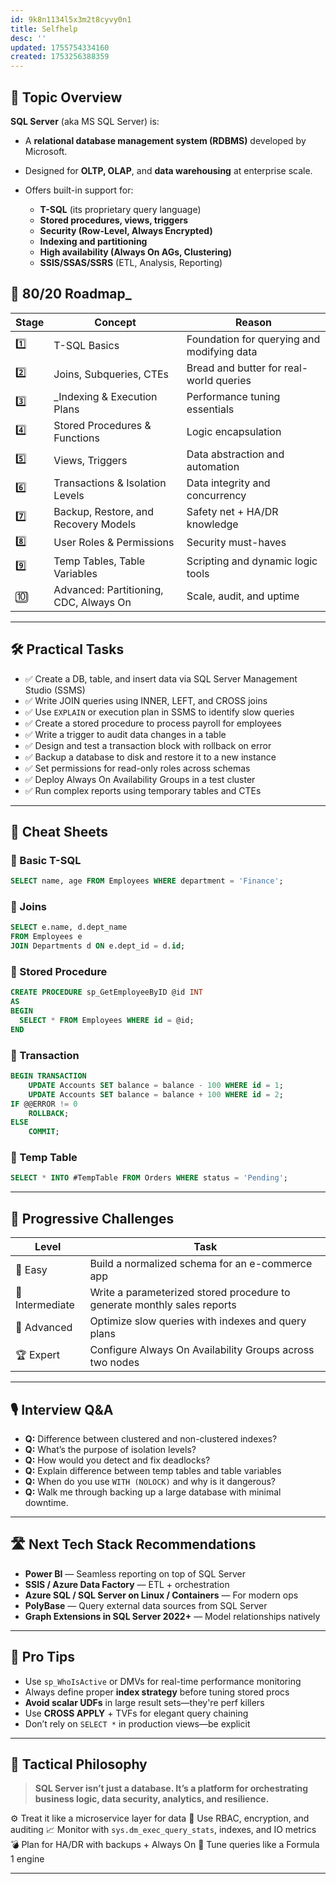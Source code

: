 ```yaml
---
id: 9k8n1134l5x3m2t8cyvy0n1
title: Selfhelp
desc: ''
updated: 1755754334160
created: 1753256388359
---
```


## 📌 Topic Overview

**SQL Server** (aka MS SQL Server) is:

* A **relational database management system (RDBMS)** developed by Microsoft.
* Designed for **OLTP, OLAP**, and **data warehousing** at enterprise scale.
* Offers built-in support for:

  * **T-SQL** (its proprietary query language)
  * **Stored procedures, views, triggers**
  * **Security (Row-Level, Always Encrypted)**
  * **Indexing and partitioning**
  * **High availability (Always On AGs, Clustering)**
  * **SSIS/SSAS/SSRS** (ETL, Analysis, Reporting)

## 🚀 80/20 Roadmap_

| Stage | Concept                                | Reason                                     |
| ----- | -------------------------------------- | ------------------------------------------ |
| 1️⃣   | T-SQL Basics                           | Foundation for querying and modifying data |
| 2️⃣   | Joins, Subqueries, CTEs                | Bread and butter for real-world queries    |
| 3️⃣   | _Indexing & Execution Plans             | Performance tuning essentials              |
| 4️⃣   | Stored Procedures & Functions          | Logic encapsulation                        |
| 5️⃣   | Views, Triggers                        | Data abstraction and automation            |
| 6️⃣   | Transactions & Isolation Levels        | Data integrity and concurrency             |
| 7️⃣   | Backup, Restore, and Recovery Models   | Safety net + HA/DR knowledge               |
| 8️⃣   | User Roles & Permissions               | Security must-haves                        |
| 9️⃣   | Temp Tables, Table Variables           | Scripting and dynamic logic tools          |
| 🔟    | Advanced: Partitioning, CDC, Always On | Scale, audit, and uptime                   |

---

## 🛠️ Practical Tasks

* ✅ Create a DB, table, and insert data via SQL Server Management Studio (SSMS)
* ✅ Write JOIN queries using INNER, LEFT, and CROSS joins
* ✅ Use `EXPLAIN` or execution plan in SSMS to identify slow queries
* ✅ Create a stored procedure to process payroll for employees
* ✅ Write a trigger to audit data changes in a table
* ✅ Design and test a transaction block with rollback on error
* ✅ Backup a database to disk and restore it to a new instance
* ✅ Set permissions for read-only roles across schemas
* ✅ Deploy Always On Availability Groups in a test cluster
* ✅ Run complex reports using temporary tables and CTEs

---

## 🧾 Cheat Sheets

### 🔹 Basic T-SQL

```sql
SELECT name, age FROM Employees WHERE department = 'Finance';
```

### 🔹 Joins

```sql
SELECT e.name, d.dept_name
FROM Employees e
JOIN Departments d ON e.dept_id = d.id;
```

### 🔹 Stored Procedure

```sql
CREATE PROCEDURE sp_GetEmployeeByID @id INT
AS
BEGIN
  SELECT * FROM Employees WHERE id = @id;
END
```

### 🔹 Transaction

```sql
BEGIN TRANSACTION
    UPDATE Accounts SET balance = balance - 100 WHERE id = 1;
    UPDATE Accounts SET balance = balance + 100 WHERE id = 2;
IF @@ERROR != 0
    ROLLBACK;
ELSE
    COMMIT;
```

### 🔹 Temp Table

```sql
SELECT * INTO #TempTable FROM Orders WHERE status = 'Pending';
```

---

## 🎯 Progressive Challenges

| Level           | Task                                                                     |
| --------------- | ------------------------------------------------------------------------ |
| 🥉 Easy         | Build a normalized schema for an e-commerce app                          |
| 🥈 Intermediate | Write a parameterized stored procedure to generate monthly sales reports |
| 🥇 Advanced     | Optimize slow queries with indexes and query plans                       |
| 🏆 Expert       | Configure Always On Availability Groups across two nodes                 |

---

## 🎙️ Interview Q\&A

* **Q:** Difference between clustered and non-clustered indexes?
* **Q:** What’s the purpose of isolation levels?
* **Q:** How would you detect and fix deadlocks?
* **Q:** Explain difference between temp tables and table variables
* **Q:** When do you use `WITH (NOLOCK)` and why is it dangerous?
* **Q:** Walk me through backing up a large database with minimal downtime.

---

## 🛣️ Next Tech Stack Recommendations

* **Power BI** — Seamless reporting on top of SQL Server
* **SSIS / Azure Data Factory** — ETL + orchestration
* **Azure SQL / SQL Server on Linux / Containers** — For modern ops
* **PolyBase** — Query external data sources from SQL Server
* **Graph Extensions in SQL Server 2022+** — Model relationships natively

---

## 🧠 Pro Tips

* Use `sp_WhoIsActive` or DMVs for real-time performance monitoring
* Always define proper **index strategy** before tuning stored procs
* **Avoid scalar UDFs** in large result sets—they're perf killers
* Use **CROSS APPLY** + TVFs for elegant query chaining
* Don’t rely on `SELECT *` in production views—be explicit

---

## 🧬 Tactical Philosophy

> **SQL Server isn’t just a database. It’s a platform for orchestrating business logic, data security, analytics, and resilience.**

⚙️ Treat it like a microservice layer for data
🔐 Use RBAC, encryption, and auditing
📈 Monitor with `sys.dm_exec_query_stats`, indexes, and IO metrics
💣 Plan for HA/DR with backups + Always On
🤯 Tune queries like a Formula 1 engine

---

